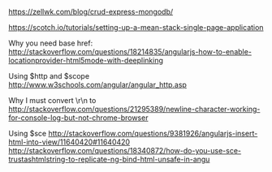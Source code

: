 https://zellwk.com/blog/crud-express-mongodb/

https://scotch.io/tutorials/setting-up-a-mean-stack-single-page-application

Why you need base href:
http://stackoverflow.com/questions/18214835/angularjs-how-to-enable-locationprovider-html5mode-with-deeplinking

Using $http and $scope
http://www.w3schools.com/angular/angular_http.asp

Why I must convert \r\n to <br> 
http://stackoverflow.com/questions/21295389/newline-character-working-for-console-log-but-not-chrome-browser

Using $sce
http://stackoverflow.com/questions/9381926/angularjs-insert-html-into-view/11640420#11640420
http://stackoverflow.com/questions/18340872/how-do-you-use-sce-trustashtmlstring-to-replicate-ng-bind-html-unsafe-in-angu